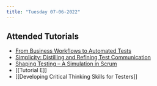 ```yaml
---
title: "Tuesday 07-06-2022"
---
```


## Attended Tutorials
- [From Business Workflows to Automated Tests](Tutorial%20F.md)
- [Simplicity: Distilling and Refining Test Communication](Tutorial%20%20I.md)
- [Shaping Testing – A Simulation in Scrum](Tutorial%20A.md)
- [[Tutorial E]]
- [[Developing Critical Thinking Skills for Testers]]